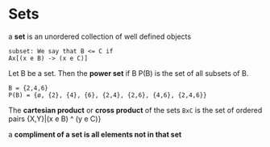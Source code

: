 # Sets

a **set** is an unordered collection of well defined objects

    subset: We say that B <= C if
    Ax[(x e B) -> (x e C)]

Let B be a set. Then the **power set** if B P(B) is the set of all subsets of B.

    B = {2,4,6}
    P(B) = {ø, {2}, {4}, {6}, {2,4}, {2,6}, {4,6}, {2,4,6}}

The **cartesian product** or **cross product** of the sets `BxC` is the set of ordered pairs {X,Y}|(x e B) ^ (y e C)}

a **compliment of a set is all elements not in that set**
